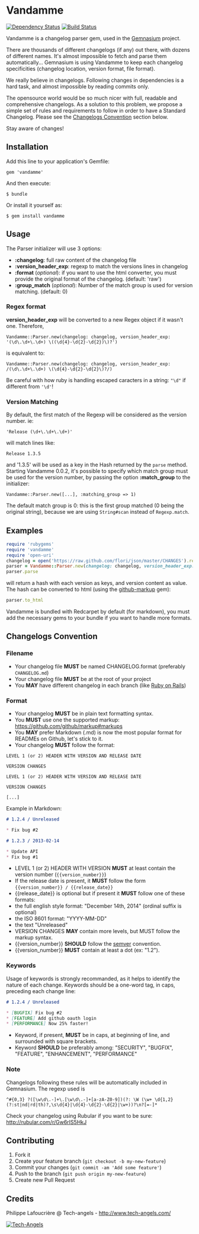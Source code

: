 # Vandamme

[![Dependency Status](https://gemnasium.com/tech-angels/vandamme.png)](https://gemnasium.com/tech-angels/vandamme)
[![Build Status](https://travis-ci.org/tech-angels/vandamme.png?branch=master)](https://travis-ci.org/tech-angels/vandamme)

Vandamme is a changelog parser gem, used in the [Gemnasium](https://gemnasium.com) project.

There are thousands of different changelogs (if any) out there, with dozens of different names. 
It's almost impossible to fetch and parse them automatically... Gemnasium is using Vandamme to 
keep each changelog specificities (changelog location, version format, file format).

We really believe in changelogs. Following changes in dependencies is a hard task, and almost impossible
by reading commits only.

The opensource world would be so much nicer with full, readable and comprehensive changelogs. 
As a solution to this problem, we propose a simple set of rules and requirements to follow in order to have a 
Standard Changelog. Please see the [Changelogs Convention](#changelogs-convention) section below.

Stay aware of changes!

## Installation

Add this line to your application's Gemfile:

    gem 'vandamme'

And then execute:

    $ bundle

Or install it yourself as:

    $ gem install vandamme

## Usage

The Parser initializer will use 3 options:

* **:changelog**: full raw content of the changelog file
* **:version_header_exp**: regexp to match the versions lines in changelog
* **:format** (*optional*): if you want to use the html converter, you must provide the original format of the changelog. (default: 'raw')
* **:group_match** (*optional*): Number of the match group is used for version matching. (default: 0)

### Regex format

**version_header_exp** will be converted to a new Regex object if it wasn't one.
Therefore, 

    Vandamme::Parser.new(changelog: changelog, version_header_exp: '(\d\.\d+\.\d+) \((\d{4}-\d{2}-\d{2})\)?')

is equivalent to:

    Vandamme::Parser.new(changelog: changelog, version_header_exp: /(\d\.\d+\.\d+) \(\d{4}-\d{2}-\d{2}\)?/)

Be careful with how ruby is handling escaped caracters in a string: ```"\d"``` if different from ```'\d'```!

### Version Matching

By default, the first match of the Regexp will be considered as the version number.
ie:

    'Release (\d+\.\d+\.\d+)'

will match lines like:

    Release 1.3.5

and '1.3.5' will be used as a key in the Hash returned by the ```parse``` method.
Starting Vandamme 0.0.2, it's possible to specify which match group must be
used for the version number, by passing the option **:match_group** to the
initializer:

    Vandamme::Parser.new([...], :matching_group => 1)

The default match group is 0: this is the first group matched (0 being the
original string), because we are using ```String#scan``` instead of ```Regexp.match```.


## Examples

```ruby
require 'rubygems'
require 'vandamme'
require 'open-uri'
changelog = open('https://raw.github.com/flori/json/master/CHANGES').read
parser = Vandamme::Parser.new(changelog: changelog, version_header_exp: '(\d\.\d+\.\d+) \(\d{4}-\d{2}-\d{2}\)', format: 'markdown')
parser.parse
```
will return a hash with each version as keys, and version content as value.
The hash can be converted to html (using the [github-markup](https://github.com/github/markup) gem):

```ruby
parser.to_html
```

Vandamme is bundled with Redcarpet by default (for markdown), you must add the necessary gems to your bundle if you want to handle more formats.

## Changelogs Convention

### Filename

+ Your changelog file **MUST** be named CHANGELOG.format (preferably ```CHANGELOG.md```)
+ Your changelog file **MUST** be at the root of your project
+ You **MAY** have different changelog in each branch (like [Ruby on Rails](https://github.com/rails/rails))

### Format

+ Your changelog **MUST** be in plain text formatting syntax. 
+ You **MUST** use one the supported markup: https://github.com/github/markup#markups 
+ You **MAY** prefer Markdown (.md) is now the most popular format for READMEs on Github, let's stick to it.
+ Your changelog **MUST** follow the format:

```
LEVEL 1 (or 2) HEADER WITH VERSION AND RELEASE DATE

VERSION CHANGES

LEVEL 1 (or 2) HEADER WITH VERSION AND RELEASE DATE

VERSION CHANGES

[...]
```

Example in Markdown: 

```markdown
# 1.2.4 / Unreleased

* Fix bug #2

# 1.2.3 / 2013-02-14

* Update API 
* Fix bug #1
```

+ LEVEL 1 (or 2) HEADER WITH VERSION **MUST** at least contain the version number (```{{version_number}}```)
+ If the release date is present, it **MUST** follow the form ```{{version_number}} / {{release_date}}```
+ {{release_date}} is optional but  if present it **MUST** follow one of these formats:
 + the full english style format: "December 14th, 2014" (ordinal suffix is optional)
 + the ISO 8601 format: "YYYY-MM-DD"
 + the text "Unreleased"
+ VERSION CHANGES **MAY** contain more levels, but MUST follow the markup syntax.
+ {{version_number}} **SHOULD** follow the [semver](http://semver.org/) convention.
+ {{version_number}} **MUST** contain at least a dot (ex: "1.2").

### Keywords

Usage of keywords is strongly recommanded, as it helps to identify the nature of each change.
Keywords should be a one-word tag, in caps, preceding each change line:

```markdown
# 1.2.4 / Unreleased

* [BUGFIX] Fix bug #2
* [FEATURE] Add github oauth login
* [PERFORMANCE] Now 25% faster!
```

+ Keyword, if present, **MUST** be in caps, at beginning of line, and surrounded with square brackets.
+ Keyword **SHOULD** be preferably among: "SECURITY", "BUGFIX", "FEATURE", "ENHANCEMENT", "PERFORMANCE"


### Note

Changelogs following these rules will be automatically included in Gemnasium.
The regexp used is 

```
^#{0,3} ?([\w\d\.-]+\.[\w\d\.-]+[a-zA-Z0-9])(?: \W (\w+ \d{1,2}(?:st|nd|rd|th)?,\s\d{4}|\d{4}-\d{2}-\d{2}|\w+))?\n?[=-]*
```

Check your changelog using Rubular if you want to be sure:
http://rubular.com/r/Gw6rIS5HkJ

## Contributing

1. Fork it
2. Create your feature branch (`git checkout -b my-new-feature`)
3. Commit your changes (`git commit -am 'Add some feature'`)
4. Push to the branch (`git push origin my-new-feature`)
5. Create new Pull Request

## Credits

  Philippe Lafoucrière @ Tech-angels - http://www.tech-angels.com/

  [![Tech-Angels](http://media.tumblr.com/tumblr_m5ay3bQiER1qa44ov.png)](http://www.tech-angels.com)

